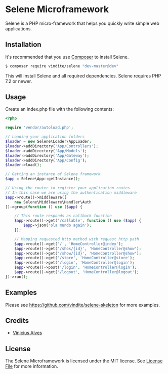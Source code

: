 # Selene Microframework

Selene is a PHP micro-framework that helps you quickly write simple web applications.

## Installation

It's recommended that you use [Composer](https://getcomposer.org/) to install Selene.

```bash
$ composer require vindite/selene "dev-master@dev"
```

This will install Selene and all required dependencies. Selene requires PHP 7.2 or newer.

## Usage

Create an index.php file with the following contents:

```php
<?php

require 'vendor/autoload.php';

// Loading your application folders
$loader = new Selene\Loader\AppLoader;
$loader->addDirectory('App/Controllers');
$loader->addDirectory('App/Models');
$loader->addDirectory('App/Gateway');
$loader->addDirectory('App/Config');
$loader->load();

// Getting an instance of Selene framework
$app = Selene\App::getInstance();

// Using the router to register your application routes
// In this case we are using the authentication middleware
$app->route()->middleware([
    new Selene\Middleware\Handler\Auth
])->group(function () use ($app) {

    // This route responds as callback function
    $app->route()->get('/callable', function () use ($app) {
        $app->json('ola mundo again');
    });

    // Mapping requested http method with request http path
    $app->route()->get('/', 'HomeController@index');
    $app->route()->get('/shos/{id}', 'HomeController@show');
    $app->route()->get('/show/{id}', 'HomeController@show');
    $app->route()->get('/store', 'HomeController@store');
    $app->route()->get('/login', 'HomeController@login');
    $app->route()->post('/login', 'HomeController@login');
    $app->route()->get('/logout', 'HomeController@logout');
})->run();
```
## Examples

Please see https://github.com/vindite/selene-skeleton for more examples.

## Credits

- [Vinicius Alves](https://github.com/vindite)

## License

The Selene Microframework is licensed under the MIT license. See [License File](LICENSE) for more information.